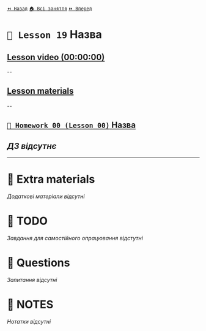 [`⏪ Назад`](../18/README.md)  [`🏠 Всі заняття`](../../README.md)  [`⏩ Вперед`](../20/README.md)  

# `📗 Lesson 19` Назва

## [Lesson video (00:00:00)]()

--

## [Lesson materials]()

--

## [`📕 Homework 00 (Lesson 00)` Назва]()  
*ДЗ відсутнє*
--

---

# 📘 Extra materials

*Додаткові матеріали відсутні*

# 📘 TODO
*Завдання для самостійного опрацювання відстутні*

# 📘 Questions
*Запитання відсутні*

# 📘 NOTES
*Нотатки відсутні*